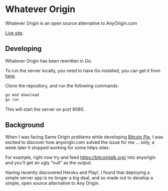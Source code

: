 # Whatever Origin

Whatever Origin is an open source alternative to AnyOrigin.com

[Live site](http://whateverorigin.org/).

## Developing

Whatever Origin has been rewritten in Go.

To run the server locally, you need to have Go installed, you can get it from [here](https://go.dev/doc/install).

Clone the repository, and run the following commands:

```bash
go mod download
go run .
```

This will start the server on port 8080.

## Background

When I was facing Same Origin problems while developing [Bitcoin Pie](http://bitcoinpie.com/), I was excited to discover how anyorigin.com solved the issue for me ... only, a week later it stopped working for some https sites.

For example, right now try and feed https://bitcointalk.org/ into anyorigin and you'll get an ugly "null" as the output.

Having recently discovered Heroku and Play!, I found that deploying a simple server app is no longer a big deal, and so made out to develop a simple, open source alternative to Any Origin.
